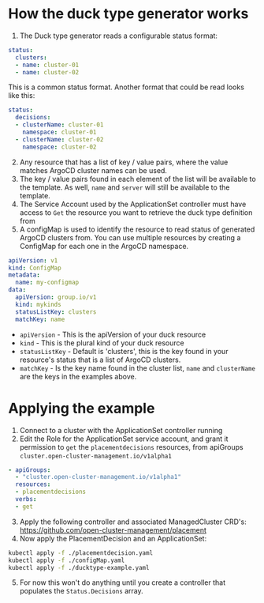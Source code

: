 # How the duck type generator works
1. The Duck type generator reads a configurable status format:
```yaml
status:
  clusters:
  - name: cluster-01
  - name: cluster-02
```
This is a common status format.  Another format that could be read looks like this:
```yaml
status:
  decisions:
  - clusterName: cluster-01
    namespace: cluster-01
  - clusterName: cluster-02
    namespace: cluster-02
```
2. Any resource that has a list of key / value pairs, where the value matches ArgoCD cluster names can be used.
3. The key / value pairs found in each element of the list will be available to the template. As well, `name` and `server` will still be available to the template.
4. The Service Account used by the ApplicationSet controller must have access to `Get` the resource you want to retrieve the duck type definition from
5. A configMap is used to identify the resource to read status of generated ArgoCD clusters from. You can use multiple resources by creating a ConfigMap for each one in the ArgoCD namespace.
```yaml
apiVersion: v1
kind: ConfigMap
metadata:
  name: my-configmap
data:
  apiVersion: group.io/v1
  kind: mykinds
  statusListKey: clusters
  matchKey: name
```
  * `apiVersion`    - This is the apiVersion of your duck resource
  * `kind`          - This is the plural kind of your duck resource
  * `statusListKey` - Default is 'clusters', this is the key found in your resource's status that is a list of ArgoCD clusters.
  * `matchKey`      - Is the key name found in the cluster list, `name` and `clusterName` are the keys in the examples above.

# Applying the example
1. Connect to a cluster with the ApplicationSet controller running
2. Edit the Role for the ApplicationSet service account, and grant it permission to `get` the `placementdecisions` resources, from apiGroups `cluster.open-cluster-management.io/v1alpha1`
```yaml
- apiGroups:
  - "cluster.open-cluster-management.io/v1alpha1"
  resources:
  - placementdecisions
  verbs:
  - get
```
3. Apply the following controller and associated ManagedCluster CRD's:
https://github.com/open-cluster-management/placement
4. Now apply the PlacementDecision and an ApplicationSet:
```bash
kubectl apply -f ./placementdecision.yaml
kubectl apply -f ./configMap.yaml
kubectl apply -f ./ducktype-example.yaml
```
5. For now this won't do anything until you create a controller that populates the `Status.Decisions` array.